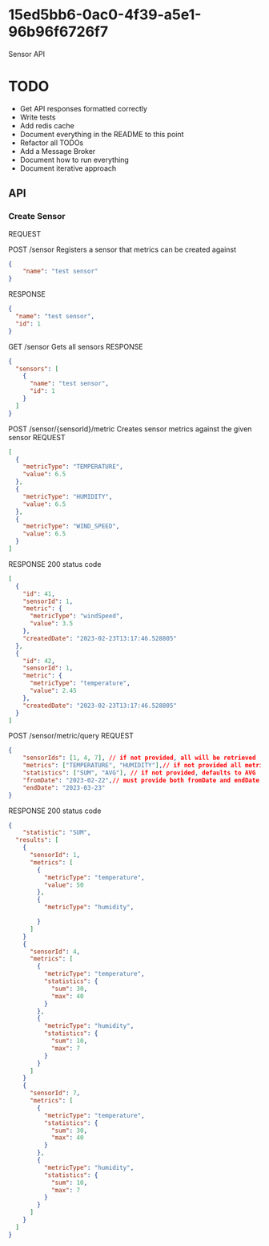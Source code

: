# 15ed5bb6-0ac0-4f39-a5e1-96b96f6726f7
Sensor API

# TODO
- Get API responses formatted correctly
- Write tests
- Add redis cache
- Document everything in the README to this point
- Refactor all TODOs
- Add a Message Broker
- Document how to run everything
- Document iterative approach


## API

### Create Sensor
REQUEST

POST /sensor
Registers a sensor that metrics can be created against
```json
{
    "name": "test sensor"
}
```

RESPONSE
```json
{
  "name": "test sensor",
  "id": 1
}
```

GET /sensor
Gets all sensors
RESPONSE
```json
{
  "sensors": [
    {
      "name": "test sensor",
      "id": 1
    }
  ]
}
```

POST /sensor/{sensorId}/metric
Creates sensor metrics against the given sensor
REQUEST
```json
[
  {
    "metricType": "TEMPERATURE",
    "value": 6.5
  },
  {
    "metricType": "HUMIDITY",
    "value": 6.5
  },
  {
    "metricType": "WIND_SPEED",
    "value": 6.5
  }
]
```

RESPONSE
200 status code
```json
[
  {
    "id": 41,
    "sensorId": 1,
    "metric": {
      "metricType": "windSpeed",
      "value": 3.5
    },
    "createdDate": "2023-02-23T13:17:46.528805"
  },
  {
    "id": 42,
    "sensorId": 1,
    "metric": {
      "metricType": "temperature",
      "value": 2.45
    },
    "createdDate": "2023-02-23T13:17:46.528805"
  }
]
```

POST /sensor/metric/query
REQUEST
```json
{
    "sensorIds": [1, 4, 7], // if not provided, all will be retrieved
    "metrics": ["TEMPERATURE", "HUMIDITY"],// if not provided all metric types will be retrieved
    "statistics": ["SUM", "AVG"], // if not provided, defaults to AVG
    "fromDate": "2023-02-22",// must provide both fromDate and endDate, if range is not provided defaults to latest records
    "endDate": "2023-03-23"
}
```

RESPONSE
200 status code
```json
{
    "statistic": "SUM",
  "results": [
    {
      "sensorId": 1,
      "metrics": [
        {
          "metricType": "temperature",
          "value": 50
        },
        {
          "metricType": "humidity",

        }
      ]
    }
    {
      "sensorId": 4,
      "metrics": [
        {
          "metricType": "temperature",
          "statistics": {
            "sum": 30,
            "max": 40
          }
        },
        {
          "metricType": "humidity",
          "statistics": {
            "sum": 10,
            "max": 7
          }
        }
      ]
    }
    {
      "sensorId": 7,
      "metrics": [
        {
          "metricType": "temperature",
          "statistics": {
            "sum": 30,
            "max": 40
          }
        },
        {
          "metricType": "humidity",
          "statistics": {
            "sum": 10,
            "max": 7
          }
        }
      ]
    }
  ]
}
```

